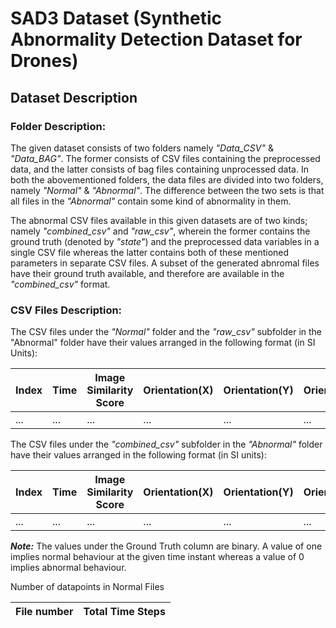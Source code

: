 # SAD3 Dataset (Synthetic Abnormality Detection Dataset for Drones)

## Dataset Description

### Folder Description:

The given dataset consists of two folders namely _"Data_CSV"_ & _"Data_BAG"_. The former consists of CSV files containing the preprocessed data, and the latter consists of bag files containing unprocessed data. In both the abovementioned folders, the data files are divided into two folders, namely _"Normal"_ & _"Abnormal"_. The difference between the two sets is that all files in the _"Abnormal"_ contain some kind of abnormality in them. 

The abnormal CSV files available in this given datasets are of two kinds; namely _"combined_csv"_ and _"raw_csv"_, wherein the former contains the ground truth (denoted by _"state"_) and the preprocessed data variables in a single CSV file whereas the latter contains both of these mentioned parameters in separate CSV files. A subset of the generated abnromal files have their ground truth available, and therefore are available in the _"combined_csv"_ format.



### CSV Files Description:

The CSV files under the _"Normal"_ folder and the _"raw_csv"_ subfolder in the "Abnormal" folder have their values arranged in the following format (in SI Units):


| Index | Time | Image Similarity Score | Orientation(X) | Orientation(Y) | Orientation(Z) | Orientation(W) | Angular Velocity(X) | Angular Velocity(Y) | Angular Velocity(Z) | Linear Acceleration(X) | Linear Acceleration(Y) | Linear Acceleration(Z) | 
| --- | --- | --- | --- | --- | --- | --- | --- | --- | --- | --- | --- | --- | 
| ... | ... | ... | ... | ... | ... | ... | ... | ... | ... | ... | ... | ... |

The CSV files under the _"combined_csv"_ subfolder in the _"Abnormal"_ folder have their values arranged in the following format (in SI units):


| Index | Time | Image Similarity Score | Orientation(X) | Orientation(Y) | Orientation(Z) | Orientation(W) | Angular Velocity(X) | Angular Velocity(Y) | Angular Velocity(Z) | Linear Acceleration(X) | Linear Acceleration(Y) | Linear Acceleration(Z) | Ground Truth | 
| --- | --- | --- | --- | --- | --- | --- | --- | --- | --- | --- | --- | --- | --- |
| ... | ... | ... | ... | ... | ... | ... | ... | ... | ... | ... | ... | ... | ... |



**_Note:_** The values under the Ground Truth column are binary. A value of one implies normal behaviour at the given time instant whereas a value of 0 implies abnormal behaviour.



Number of datapoints in Normal Files

| File number | Total Time Steps |
|---|---|
